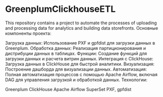 # GreenplumClickhouseETL
This repository contains a project to automate the processes of uploading and processing data for analytics and building data storefronts.
Основные компоненты проекта:

Загрузка данных: Использование PXF и gpfdist для загрузки данных в Greenplum.
Обработка данных: Реализация партиционирования и дистрибуции данных в таблицах.
Функции: Создание функций для загрузки данных и расчета витрин данных.
Интеграция с ClickHouse: Загрузка данных в ClickHouse для быстрой аналитики.
Визуализация: Построение дашборда для визуализации данных.
Автоматизация: Полная автоматизация процессов с помощью Apache Airflow, включая DAG для управления загрузкой и обработкой данных.
Технологии:

Greenplum
ClickHouse
Apache Airflow
SuperSet
PXF, gpfdist
